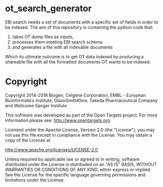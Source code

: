 # ot_search_generator

EBI search needs a set of documents with a specific set of fields in order to be indexed. The aim of this repository is containing the python code that:

1. takes OT dump files as inputs, 
2. processes them meeting EBI search schema
3. and generates a file with all indexable documents

Which its ultimate outcome is to get OT data indexed by producing a shareable file with all the formatted documents OT wants to be indexed.

# Copyright

Copyright 2014-2018 Biogen, Celgene Corporation, EMBL - European Bioinformatics Institute, GlaxoSmithKline, Takeda Pharmaceutical Company and Wellcome Sanger Institute

This software was developed as part of the Open Targets project. For more information please see: http://www.opentargets.org

Licensed under the Apache License, Version 2.0 (the "License");
you may not use this file except in compliance with the License.
You may obtain a copy of the License at

   http://www.apache.org/licenses/LICENSE-2.0

Unless required by applicable law or agreed to in writing, software
distributed under the License is distributed on an "AS IS" BASIS,
WITHOUT WARRANTIES OR CONDITIONS OF ANY KIND, either express or implied.
See the License for the specific language governing permissions and
limitations under the License.

